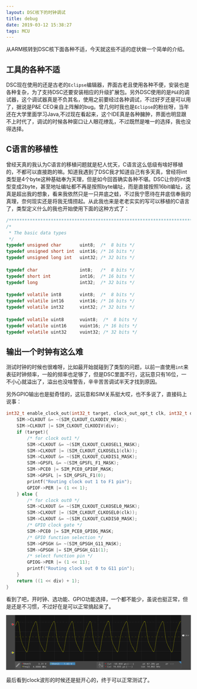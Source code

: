```yaml
---
layout: DSC核下的时钟调试
title: debug
date: 2019-03-12 15:38:27
tags: MCU
---
```


从ARM核转到DSC核下面各种不适，今天就这些不适的症状做一个简单的介绍。

## 工具的各种不适

DSC现在使用的还是古老的``Eclipse``编辑器，界面古老且使用各种不便，安装也是各种复杂，为了支持DSC还要安装相应的升级扩展包。另外DSC使用的是``P&E``的调试器，这个调试器真是不负其名，使用之前要经过各种调试，不过好歹还是可以用了，据说是P&E CEO亲自上阵解的bug。曾几何时我也是``Eclipse``的粉丝呀，当年还在大学里面学习Java,不过现在看起来，这个IDE真是各种臃肿，界面也明显跟不上时代了，调试的时候各种窗口让人眼花缭乱，不过既然是唯一的选择，我也没得选择。

<!--more-->

## C语言的移植性

曾经天真的我认为C语言的移植问题就是杞人忧天，C语言这么低级有啥好移植的，不都可以直接跑的嘛。知道我遇到了DSC我才知道自己有多天真，曾经将int类型是4个byte这种基础奉为天理，但是如今回首确实各种不堪。DSC让你的int类型变成2byte，甚至地址编址都不再是按照byte编址，而是直接按照16bit编址，这真是超出我的想象，看来我依然只是一只井底之蛙，不过我宁愿待在井底信奉我的真理，奈何现实还是将我无情捞起。从此我也来是老老实实的写可以移植的C语言了，类型定义什么的我也开始使用下面的这种方式了：

```c
/***********************************************************************/
/*
 * The basic data types
 */
typedef unsigned char		uint8;  /*  8 bits */
typedef unsigned short int	uint16; /* 16 bits */
typedef unsigned long int	uint32; /* 32 bits */

typedef char			    int8;   /*  8 bits */
typedef short int	        int16;  /* 16 bits */
typedef long	            int32;  /* 32 bits */

typedef volatile int8		vint8;  /*  8 bits */
typedef volatile int16		vint16; /* 16 bits */
typedef volatile int32		vint32; /* 32 bits */

typedef volatile uint8		vuint8;  /*  8 bits */
typedef volatile uint16		vuint16; /* 16 bits */
typedef volatile uint32		vuint32; /* 32 bits */
```

## 输出一个时钟有这么难

测试时钟的时候也很难呀，比如最开始就碰到了类型的问题，以前一直使用``int``来表征时钟频率，一般的频率也足够了，但是DSC里面不行，这玩意只有16位，一不小心就溢出了，溢出也没啥警告，辛辛苦苦调试半天才找到原因。

另外GPIO输出也是挺奇怪的，这玩意和SIM关系挺大哎，也不多说了，直接码上说事：

```c
int32_t enable_clock_out(int32_t target, clock_out_opt_t clk, int32_t div){
    SIM->CLKOUT &= ~(SIM_CLKOUT_CLKODIV_MASK);
    SIM->CLKOUT |= SIM_CLKOUT_CLKODIV(div);
    if (target){
        /* for clock out1 */
        SIM->CLKOUT &= ~(SIM_CLKOUT_CLKOSEL1_MASK);
        SIM->CLKOUT |= (SIM_CLKOUT_CLKOSEL1(clk));
        SIM->CLKOUT &= ~(SIM_CLKOUT_CLKDIS1_MASK);
        SIM->GPSFL &= ~(SIM_GPSFL_F1_MASK);
        SIM->PCE0 |= SIM_PCE0_GPIOF_MASK;
        SIM->GPSFL |= SIM_GPSFL_F1(0);
        printf("Routing clock out 1 to F1 pin");
        GPIOF->PER |= (1 << 1);
    } else {
        /* for clock out0 */
        SIM->CLKOUT &= ~(SIM_CLKOUT_CLKOSEL0_MASK);
        SIM->CLKOUT |= (SIM_CLKOUT_CLKOSEL0(clk));
        SIM->CLKOUT &= ~(SIM_CLKOUT_CLKDIS0_MASK);
        /* GPIO clock gate */
        SIM->PCE0 |= SIM_PCE0_GPIOG_MASK;
        /* GPIO function selection */
        SIM->GPSGH &= ~(SIM_GPSGH_G11_MASK);
        SIM->GPSGH |= SIM_GPSGH_G11(1);
        /* select function pin */
        GPIOG->PER |= (1 << 11);
        printf("Routing clock out 0 to G11 pin");
    }
    return ((1 << div) + 1);
}
```
看到了吧，开时钟、选功能、GPIO功能选择，一个都不能少，虽说也挺正常，但是还是不习惯，不过好在是可以正常搞起来了。

![Clock Wave](/images/clock_wave.png)

最后看到clock波形的时候还是挺开心的，终于可以正常测试了。
